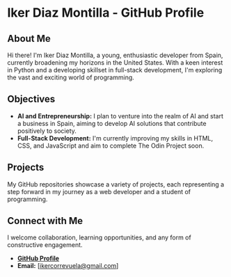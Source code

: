 # Iker Diaz Montilla - GitHub Profile

## About Me
Hi there! I'm Iker Diaz Montilla, a young, enthusiastic developer from Spain, currently broadening my horizons in the United States. With a keen interest in Python and a developing skillset in full-stack development, I'm exploring the vast and exciting world of programming.

## Objectives
- **AI and Entrepreneurship:** I plan to venture into the realm of AI and start a business in Spain, aiming to develop AI solutions that contribute positively to society.
- **Full-Stack Development:** I'm currently improving my skills in HTML, CSS, and JavaScript and aim to complete The Odin Project soon.

## Projects
My GitHub repositories showcase a variety of projects, each representing a step forward in my journey as a web developer and a student of programming.

## Connect with Me
I welcome collaboration, learning opportunities, and any form of constructive engagement.

- [**GitHub Profile**](https://github.com/Ikerdiazmontilla)
- **Email:** [ikercorrevuela@gmail.com]
